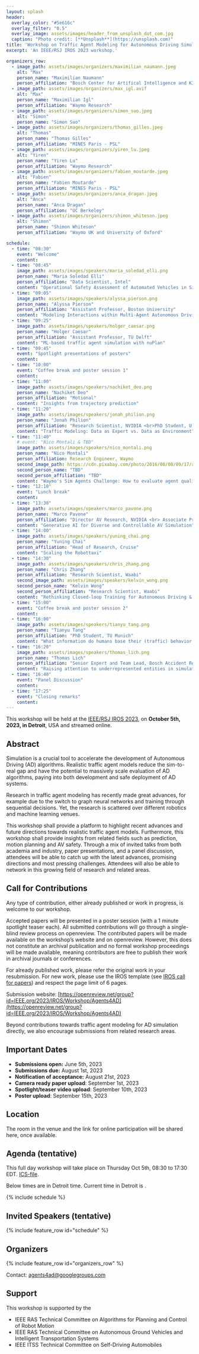 ```yaml
---
layout: splash
header:
  overlay_color: "#5e616c"
  overlay_filter: "0.5"
  overlay_image: assets/images/header_from_unsplash_dot_com.jpg
  caption: "Photo credit: [**Unsplash**](https://unsplash.com)"
title: 'Workshop on Traffic Agent Modeling for Autonomous Driving Simulation'
excerpt: 'An IEEE/RSJ IROS 2023 workshop.'

organizers_row:
  - image_path: assets/images/organizers/maximilian_naumann.jpeg
    alt: "Max"
    person_name: "Maximilian Naumann"
    person_affiliation: "Bosch Center for Artifical Intelligence and KIT"
  - image_path: assets/images/organizers/max_igl.avif
    alt: "Max"
    person_name: "Maximilian Igl"
    person_affiliation: "Waymo Research"
  - image_path: assets/images/organizers/simon_suo.jpeg
    alt: "Simon"
    person_name: "Simon Suo"
  - image_path: assets/images/organizers/thomas_gilles.jpeg
    alt: "Thomas"
    person_name: "Thomas Gilles"
    person_affiliation: "MINES Paris - PSL"
  - image_path: assets/images/organizers/yiren_lu.jpeg
    alt: "Yiren"
    person_name: "Yiren Lu"
    person_affiliation: "Waymo Research"
  - image_path: assets/images/organizers/fabien_moutarde.jpeg
    alt: "Fabien"
    person_name: "Fabien Moutarde"
    person_affiliation: "MINES Paris - PSL"
  - image_path: assets/images/organizers/anca_dragan.jpeg
    alt: "Anca"
    person_name: "Anca Dragan"
    person_affiliation: "UC Berkeley"
  - image_path: assets/images/organizers/shimon_whiteson.jpeg
    alt: "Shimon"
    person_name: "Shimon Whiteson"
    person_affiliation: "Waymo UK and University of Oxford"

schedule:
  - time: "08:30"
    event: "Welcome"
    content: 
  - time: "08:45"
    image_path: assets/images/speakers/maria_soledad_elli.png
    person_name: "Maria Soledad Elli"
    person_affiliation: "Data Scientist, Intel"
    content: "Operational Safety Assessment of Automated Vehicles in Simulation"
  - time: "09:05"
    image_path: assets/images/speakers/alyssa_pierson.png
    person_name: "Alyssa Pierson"
    person_affiliation: "Assistant Professor, Boston University"
    content: "Modeling Interactions within Multi-Agent Autonomous Driving"
  - time: "09:25"
    image_path: assets/images/speakers/holger_caesar.png
    person_name: "Holger Caesar"
    person_affiliation: "Assistant Professor, TU Delft"
    content: "ML-based traffic agent simulation with nuPlan"
  - time: "09:45"
    event: "Spotlight presentations of posters"
    content: 
  - time: "10:00"
    event: "Coffee break and poster session 1"
    content: 
  - time: "11:00"
    image_path: assets/images/speakers/nachiket_deo.png
    person_name: "Nachiket Deo"
    person_affiliation: "Motional"
    content: "Insights from trajectory prediction"
  - time: "11:20"
    image_path: assets/images/speakers/jonah_philion.png
    person_name: "Jonah Philion"
    person_affiliation: "Research Scientist, NVIDIA <br>PhD Student, U. of Toronto"
    content: "Traffic Modeling: Data as Expert vs. Data as Environment"
  - time: "11:40"
    # event: "Nico Montali & TBD"
    image_path: assets/images/speakers/nico_montali.png
    person_name: "Nico Montali"
    person_affiliation: Research Engineer, Waymo
    second_image_path: https://cdn.pixabay.com/photo/2016/08/08/09/17/avatar-1577909_640.png
    second_person_name: "TBD"
    second_person_affiliation: "TBD"
    content: "Waymo's Sim Agents Challenge: How to evaluate agent quality? & TBD"
  - time: "12:10"
    event: "Lunch break"
    content: 
  - time: "13:30"
    image_path: assets/images/speakers/marco_pavone.png
    person_name: "Marco Pavone"
    person_affiliation: "Director AV Research, NVIDIA <br> Associate Professor, Stanford University"
    content: "Generative AI for Diverse and Controllable AV Simulation"
  - time: "14:00"
    image_path: assets/images/speakers/yuning_chai.png
    person_name: "Yuning Chai"
    person_affiliation: "Head of Research, Cruise"
    content: "Scaling the Robottaxi"
  - time: "14:30"
    image_path: assets/images/speakers/chris_zhang.png
    person_name: "Chris Zhang"
    person_affiliation: "Research Scientist, Waabi"
    second_image_path: assets/images/speakers/kelvin_wong.png
    second_person_name: "Kelvin Wong"
    second_person_affiliation: "Research Scientist, Waabi"
    content: "Rethinking Closed-loop Training for Autonomous Driving & A Hierarchical Framework for Mixed Reality Traffic Simulation"
  - time: "15:00"
    event: "Coffee break and poster session 2"
    content: 
  - time: "16:00"
    image_path: assets/images/speakers/tianyu_tang.png
    person_name: "Tianyu Tang"
    person_affiliation: "PhD Student, TU Munich"
    content: "What information do humans base their (traffic) behavior decision on - insights from ergonomics"
  - time: "16:20"
    image_path: assets/images/speakers/thomas_lich.png
    person_name: "Thomas Lich"
    person_affiliation: "Senior Expert and Team Lead, Bosch Accident Research"
    content: "Raising attention to underrepresented entities in simulation studies - a perspective from accident research and two-wheeler research"
  - time: "16:40"
    event: "Panel Discussion"
    content: 
  - time: "17:25"
    event: "Closing remarks"
    content: 
---
```


This workshop will be held at the [IEEE/RSJ IROS 2023](https://ieee-iros.org/), on **October 5th, 2023, in Detroit**, USA and streamed online.

## Abstract

Simulation is a crucial tool to accelerate the development of Autonomous Driving (AD) algorithms. Realistic traffic agent models reduce the sim-to-real gap and have the potential to massively scale evaluation of AD algorithms, paying into both development and safe deployment of AD systems.

Research in traffic agent modeling has recently made great advances, for example due to the switch to graph neural networks and training through sequential decisions. Yet, the research is scattered over different robotics and machine learning venues.

This workshop shall provide a platform to highlight recent advances and future directions towards realistic traffic agent models. Furthermore, this workshop shall provide insights from related fields such as prediction, motion planning and AV safety. Through a mix of invited talks from both academia and industry, paper presentations, and a panel discussion, attendees will be able to catch up with the latest advances, promising directions and most pressing challenges. Attendees will also be able to network in this growing field of research and related areas.

## Call for Contributions

Any type of contribution, either already published or work in progress, is welcome to our workshop.

Accepted papers will be presented in a poster session (with a 1 minute spotlight teaser each). All submitted contributions will go through a single-blind review process on openreview. The contributed papers will be made available on the workshop’s website and on openreview. However, this does not constitute an archival publication and no formal workshop proceedings will be made available, meaning contributors are free to publish their work in archival journals or conferences.

For already published work, please refer the original work in your resubmission. For new work, please use the IROS template (see [IROS call for papers](https://ieee-iros.org/call-for-papers/)) and respect the page limit of 6 pages.

Submission website: [https://openreview.net/group?id=IEEE.org/2023/IROS/Workshop/Agents4AD](https://openreview.net/group?id=IEEE.org/2023/IROS/Workshop/Agents4AD)

Beyond contributions towards traffic agent modeling for AD simulation directly, we also encourage submissions from related research areas.

## Important Dates

- **Submissions open:** June 5th, 2023
- **Submissions due:** August 1st, 2023
- **Notification of acceptance:** August 21st, 2023
- **Camera ready paper upload**: September 1st, 2023
- **Spotlight/teaser video upload**: September 10th, 2023
- **Poster upload**: September 15th, 2023

## Location

The room in the venue and the link for online participation will be shared here, once available.

## Agenda (tentative)

<!-- script to display conference time -->
<script>
  var x = setInterval(function() {
    var d = new Date();
    var n = d.toLocaleTimeString("en-US", {timeZone: "America/Detroit", hour: '2-digit', minute:'2-digit', hour12: false})
    document.getElementById("centraltime").innerHTML = n
  }, 1000);
</script>

This full day workshop will take place on Thursday Oct 5th, 08:30 to 17:30 EDT. [ICS-file](assets/TAM-Workshop.ics).

Below times are in Detroit time. Current time in Detroit is <span id="centraltime"></span>.

{% include schedule %}

## Invited Speakers (tentative)

{% include feature_row id="schedule" %}

## Organizers

{% include feature_row id="organizers_row" %}

Contact: [agents4ad@googlegroups.com](mailto:agents4ad@googlegroups.com)

## Support

This workshop is supported by the
- IEEE RAS Technical Committee on Algorithms for Planning and Control of Robot Motion
- IEEE RAS Technical Committee on Autonomous Ground Vehicles and Intelligent Transportation Systems
- IEEE ITSS Technical Committee on Self-Driving Automobiles
